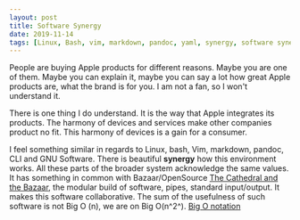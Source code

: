 ```yaml
---
layout: post
title: Software Synergy
date: 2019-11-14
tags: [Linux, Bash, vim, markdown, pandoc, yaml, synergy, software synergy, Big O]
---
```


People are buying Apple products for different reasons. Maybe you are one of them. Maybe you can explain it, maybe you can say a lot how great Apple products are, what the brand is for you. I am not a fan, so I won't understand it.

There is one thing I do understand. It is the way that Apple integrates its products. The harmony of devices and services make other companies product no fit. This harmony of devices is a gain for a consumer.

I feel something similar in regards to Linux, bash, Vim, markdown, pandoc, CLI and GNU Software. There is beautiful **synergy** how this environment works. All these parts of the broader system acknowledge the same values. It has something in common with Bazaar/OpenSource [The Cathedral and the Bazaar](https://en.wikipedia.org/wiki/The_Cathedral_and_the_Bazaar), the modular build of software, pipes, standard input/output. It makes this software collaborative. The sum of the usefulness of such software is not Big O (n), we are on Big O(n^2^).  [Big O notation](https://en.wikipedia.org/wiki/Big_O_notation)
